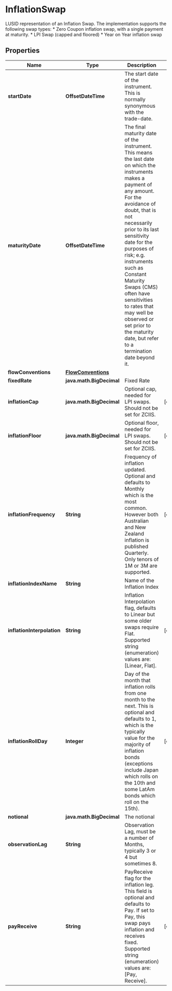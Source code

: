 

# InflationSwap

LUSID representation of an Inflation Swap.  The implementation supports the following swap types:  * Zero Coupon inflation swap, with a single payment at maturity.  * LPI Swap (capped and floored)  * Year on Year inflation swap

## Properties

Name | Type | Description | Notes
------------ | ------------- | ------------- | -------------
**startDate** | **OffsetDateTime** | The start date of the instrument. This is normally synonymous with the trade-date. | 
**maturityDate** | **OffsetDateTime** | The final maturity date of the instrument. This means the last date on which the instruments makes a payment of any amount.  For the avoidance of doubt, that is not necessarily prior to its last sensitivity date for the purposes of risk; e.g. instruments such as  Constant Maturity Swaps (CMS) often have sensitivities to rates that may well be observed or set prior to the maturity date, but refer to a termination date beyond it. | 
**flowConventions** | [**FlowConventions**](FlowConventions.md) |  | 
**fixedRate** | **java.math.BigDecimal** | Fixed Rate | 
**inflationCap** | **java.math.BigDecimal** | Optional cap, needed for LPI swaps. Should not be set for ZCIIS. |  [optional]
**inflationFloor** | **java.math.BigDecimal** | Optional floor, needed for LPI swaps. Should not be set for ZCIIS. |  [optional]
**inflationFrequency** | **String** | Frequency of inflation updated. Optional and defaults to Monthly which is the most common.  However both Australian and New Zealand inflation is published Quarterly. Only tenors of 1M or 3M are supported. |  [optional]
**inflationIndexName** | **String** | Name of the Inflation Index | 
**inflationInterpolation** | **String** | Inflation Interpolation flag, defaults to Linear but some older swaps require Flat.    Supported string (enumeration) values are: [Linear, Flat]. |  [optional]
**inflationRollDay** | **Integer** | Day of the month that inflation rolls from one month to the next. This is optional and defaults to 1, which is  the typically value for the majority of inflation bonds (exceptions include Japan which rolls on the 10th  and some LatAm bonds which roll on the 15th). |  [optional]
**notional** | **java.math.BigDecimal** | The notional | 
**observationLag** | **String** | Observation Lag, must be a number of Months, typically 3 or 4 but sometimes 8. | 
**payReceive** | **String** | PayReceive flag for the inflation leg.  This field is optional and defaults to Pay.  If set to Pay, this swap pays inflation and receives fixed.    Supported string (enumeration) values are: [Pay, Receive]. |  [optional]



